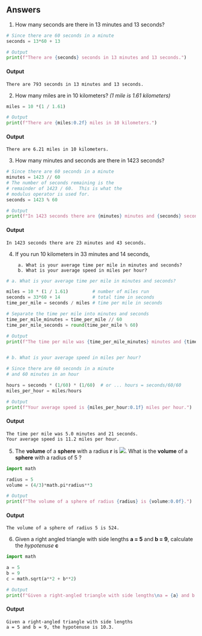 ## Answers

1. How many seconds are there in 13 minutes and 13 seconds?

```python
# Since there are 60 seconds in a minute
seconds = 13*60 + 13

# Output
print(f"There are {seconds} seconds in 13 minutes and 13 seconds.")
```

#### Output
```There are 793 seconds in 13 minutes and 13 seconds.```


2. How many miles are in 10 kilometers? _(1 mile is 1.61 kilometers)_

```python
miles = 10 *(1 / 1.61)

# Output
print(f"There are {miles:0.2f} miles in 10 kilometers.")
```

#### Output
```There are 6.21 miles in 10 kilometers.```


3. How many minutes and seconds are there in 1423 seconds?

```python
# Since there are 60 seconds in a minute
minutes = 1423 // 60
# The number of seconds remaining is the
# remainder of 1423 / 60.  This is what the
# modulus operator is used for.
seconds = 1423 % 60

# Output
print(f"In 1423 seconds there are {minutes} minutes and {seconds} seconds.")
```

#### Output
```In 1423 seconds there are 23 minutes and 43 seconds.```


4. If you run 10 kilometers in 33 minutes and 14 seconds,

		a. What is your average time per mile in minutes and seconds?
		b. What is your average speed in miles per hour?

```python
# a. What is your average time per mile in minutes and seconds?

miles = 10 * (1 / 1.61)         # number of miles run
seconds = 33*60 + 14            # total time in seconds
time_per_mile = seconds / miles # time per mile in seconds

# Separate the time per mile into minutes and seconds
time_per_mile_minutes = time_per_mile // 60
time_per_mile_seconds = round(time_per_mile % 60)

# Output
print(f"The time per mile was {time_per_mile_minutes} minutes and {time_per_mile_seconds} seconds.")


# b. What is your average speed in miles per hour?

# Since there are 60 seconds in a minute
# and 60 minutes in an hour

hours = seconds * (1/60) * (1/60)  # or ... hours = seconds/60/60
miles_per_hour = miles/hours

# Output
print(f"Your average speed is {miles_per_hour:0.1f} miles per hour.")
```

#### Output
```
The time per mile was 5.0 minutes and 21 seconds.
Your average speed is 11.2 miles per hour.
```


5. The **volume** of a **sphere** with a radius **r** is 
<img src="https://render.githubusercontent.com/render/math?math=\frac{4}{3} \pi r^3">.  What is the **volume** of a **sphere** with a radius of 5 ?

```python
import math

radius = 5
volume = (4/3)*math.pi*radius**3

# Output
print(f"The volume of a sphere of radius {radius} is {volume:0.0f}.")
```


#### Output
```The volume of a sphere of radius 5 is 524.```


6.  Given a right angled triangle with side lengths **a = 5** and **b = 9**, calculate the _hypotenuse_ **c**

```python
import math

a = 5
b = 9
c = math.sqrt(a**2 + b**2)

# Output
print(f"Given a right-angled triangle with side lengths\na = {a} and b = {b}, the hypotenuse is {c:0.1f}.")
```

#### Output
```
Given a right-angled triangle with side lengths
a = 5 and b = 9, the hypotenuse is 10.3.
```